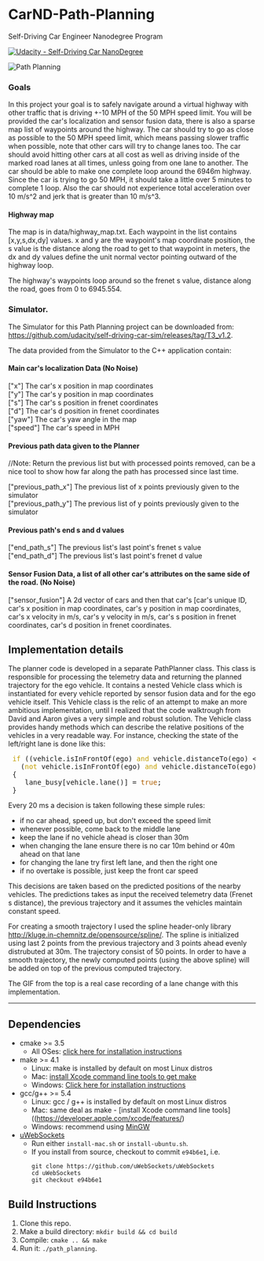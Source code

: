 # CarND-Path-Planning
Self-Driving Car Engineer Nanodegree Program



[![Udacity - Self-Driving Car NanoDegree](https://s3.amazonaws.com/udacity-sdc/github/shield-carnd.svg)](http://www.udacity.com/drive)

![Path Planning](./gif/demo.gif)


### Goals
In this project your goal is to safely navigate around a virtual highway with other traffic that is driving +-10 MPH of the 50 MPH speed limit. You will be provided the car's localization and sensor fusion data, there is also a sparse map list of waypoints around the highway. The car should try to go as close as possible to the 50 MPH speed limit, which means passing slower traffic when possible, note that other cars will try to change lanes too. The car should avoid hitting other cars at all cost as well as driving inside of the marked road lanes at all times, unless going from one lane to another. The car should be able to make one complete loop around the 6946m highway. Since the car is trying to go 50 MPH, it should take a little over 5 minutes to complete 1 loop. Also the car should not experience total acceleration over 10 m/s^2 and jerk that is greater than 10 m/s^3.

#### Highway map
The map is in data/highway_map.txt. Each waypoint in the list contains  [x,y,s,dx,dy] values. x and y are the waypoint's map coordinate position, the s value is the distance along the road to get to that waypoint in meters, the dx and dy values define the unit normal vector pointing outward of the highway loop.

The highway's waypoints loop around so the frenet s value, distance along the road, goes from 0 to 6945.554.

### Simulator.
The Simulator for this Path Planning project can be downloaded from:   https://github.com/udacity/self-driving-car-sim/releases/tag/T3_v1.2.

The data provided from the Simulator to the C++ application contain:

#### Main car's localization Data (No Noise)

 ["x"] The car's x position in map coordinates  
 ["y"] The car's y position in map coordinates  
 ["s"] The car's s position in frenet coordinates  
 ["d"] The car's d position in frenet coordinates  
 ["yaw"] The car's yaw angle in the map  
 ["speed"] The car's speed in MPH  

#### Previous path data given to the Planner

//Note: Return the previous list but with processed points removed, can be a nice tool to show how far along
the path has processed since last time. 

["previous_path_x"] The previous list of x points previously given to the simulator  
["previous_path_y"] The previous list of y points previously given to the simulator  

#### Previous path's end s and d values 

["end_path_s"] The previous list's last point's frenet s value  
["end_path_d"] The previous list's last point's frenet d value  

#### Sensor Fusion Data, a list of all other car's attributes on the same side of the road. (No Noise)

["sensor_fusion"] A 2d vector of cars and then that car's [car's unique ID, car's x position in map coordinates, car's y position in map coordinates, car's x velocity in m/s, car's y velocity in m/s, car's s position in frenet coordinates, car's d position in frenet coordinates. 

## Implementation details

The planner code is developed in a separate PathPlanner class. This class is responsible for processing the telemetry data and returning the planned trajectory for the ego vehicle. It contains a nested Vehicle class which is instantiated for every vehicle reported by sensor fusion data and for the ego vehicle itself. This Vehicle class is the relic of an attempt to make an more ambitious implementation, until I realized that the code walktrough from David and Aaron gives a very simple and robust solution.
The Vehicle class provides handy methods which can describe the relative positions of the vehicles in a very readable way.
For instance, checking the state of the left/right lane is done like this:

<pre> <font color="#C4A000">if</font> ((vehicle.isInFrontOf(ego) <font color="#C4A000">and</font> vehicle.distanceTo(ego) &lt; <font color="#AF5F00">40</font>) <font color="#C4A000">or</font>
   (<font color="#C4A000">not</font> vehicle.isInFrontOf(ego) <font color="#C4A000">and</font> vehicle.distanceTo(ego) &lt; <font color="#AF5F00">10</font>))
 {
    lane_busy[vehicle.lane()] = <font color="#AF5F00">true</font>;
 }
</pre>

Every 20 ms a decision is taken following these simple rules:
   - if no car ahead, speed up, but don't exceed the speed limit
   - whenever possible, come back to the middle lane
   - keep the lane if no vehicle ahead is closer than 30m
   - when changing the lane ensure there is no car 10m behind or 40m ahead on that lane
   - for changing the lane try first left lane, and then the right one
   - if no overtake is possible, just keep the front car speed

This decisions are taken based on the predicted positions of the nearby vehicles. The predictions takes as input the received telemetry data (Frenet s distance), the previous trajectory and it assumes the vehicles maintain constant speed.

For creating a smooth trajectory I used the spline header-only library http://kluge.in-chemnitz.de/opensource/spline/.
The spline is initialized using last 2 points from the previous trajectory and 3 points ahead evenly distrubuted at 30m.
The trajectory consist of 50 points. In order to have a smooth trajectory, the newly computed points (using the above spline) will be added on top of the previous computed trajectory.

The GIF from the top is a real case recording of a lane change with this implementation.


---

## Dependencies

* cmake >= 3.5
  * All OSes: [click here for installation instructions](https://cmake.org/install/)
* make >= 4.1
  * Linux: make is installed by default on most Linux distros
  * Mac: [install Xcode command line tools to get make](https://developer.apple.com/xcode/features/)
  * Windows: [Click here for installation instructions](http://gnuwin32.sourceforge.net/packages/make.htm)
* gcc/g++ >= 5.4
  * Linux: gcc / g++ is installed by default on most Linux distros
  * Mac: same deal as make - [install Xcode command line tools]((https://developer.apple.com/xcode/features/)
  * Windows: recommend using [MinGW](http://www.mingw.org/)
* [uWebSockets](https://github.com/uWebSockets/uWebSockets)
  * Run either `install-mac.sh` or `install-ubuntu.sh`.
  * If you install from source, checkout to commit `e94b6e1`, i.e.
    ```
    git clone https://github.com/uWebSockets/uWebSockets 
    cd uWebSockets
    git checkout e94b6e1
    ```

## Build Instructions

1. Clone this repo.
2. Make a build directory: `mkdir build && cd build`
3. Compile: `cmake .. && make`
4. Run it: `./path_planning`.






